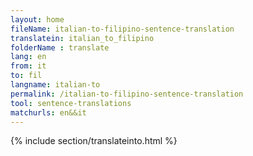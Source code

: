 ```yaml
---
layout: home
fileName: italian-to-filipino-sentence-translation
translatein: italian_to_filipino
folderName : translate
lang: en
from: it
to: fil
langname: italian-to
permalink: /italian-to-filipino-sentence-translation
tool: sentence-translations
matchurls: en&&it
---
```

{% include section/translateinto.html %}
